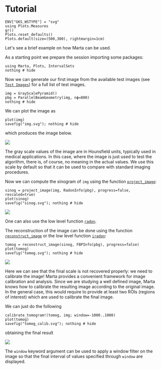 # Tutorial

```@setup ex_img
ENV["GKS_WSTYPE"] = "svg"
using Plots.Measures
gr()
Plots.reset_defaults()
Plots.default(size=(500,300), rightmargin=1cm)
```

Let's see a brief example on how Marta can be used.

As a starting point we prepare the session importing some
packages:

```@example ex_img
using Marta, Plots, IntervalSets
nothing # hide
```

Now we can generate our first image from the available test
images (see [`Test Images`](@ref)) for a full list of test
images.

```@example ex_img
img = GrayScalePyramid()
pbg = ParallelBeamGeometry(img, nϕ=800)
nothing # hide
```

We can plot the image as

```@example ex_img
plot(img)
savefig("img.svg"); nothing # hide
```

which produces the image below.

![](img.svg)

The gray scale values of the image are in Hounsfield units,
typically used in medical applications. In this case, where
the image is just used to test the algorithm, there is, of
course, no meaning in the actual values. We use this scale
by default so that it can be used to compare with standard
imaging procedures.

Now we can compute the sinogram of `img` using the function
[`project_image`](@ref):

```@example ex_img
sinog = project_image(img, RadonInfo(pbg), progress=false, rescaled=true)
plot(sinog)
savefig("sinog.svg"); nothing # hide
```

![](sinog.svg)

One can also use the low level function [`radon`](@ref).

The reconstruction of the image can be done using the
function [`reconstruct_image`](@ref) or the low level
function [`iradon`](@ref):

```@example ex_img
tomog = reconstruct_image(sinog, FBPInfo(pbg), progress=false)
plot(tomog)
savefig("tomog.svg"); nothing # hide
```

![](tomog.svg)

Here we can see that the final scale is not recovered
properly: we need to calibrate the image! Marta provides a
convenient framework for image calibration and analysis.
Since we are studying a well defined image, Marta knows how
to calibrate the resulting image according to the original
image. In the general case, this would require to provide at
least two ROIs (regions of interest) which are used to
calibrate the final image.

We can just do the following

```@example ex_img
calibrate_tomogram!(tomog, img; window=-1000..1000)
plot(tomog)
savefig("tomog_calib.svg"); nothing # hide
```

obtaining the final result

![](tomog_calib.svg)

The `window` keyword argument can be used to apply a window
filter on the image so that the final interval of values
specified through `window` are displayed.
